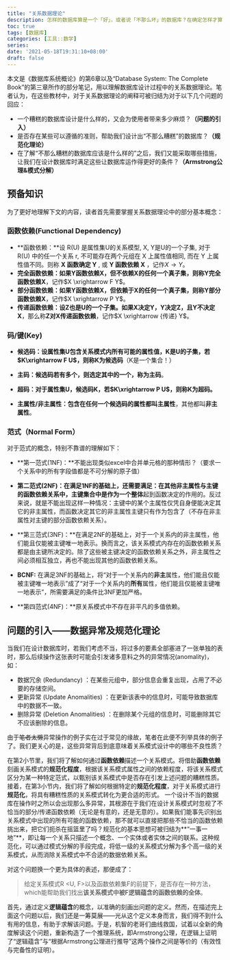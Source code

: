```yaml
---
title: "关系数据理论"
description: 怎样的数据库算是一个「好」，或者说「不那么坏」的数据库？在确定怎样才算「好」之后，数据库设计者又需要遵循哪些原则，才能使设计出的数据库尽可能具备这种「好」的性质？本文主要介绍了「数据关系理论」中的规范化理论以及 Armstrong 公理，用以回答这 2 个问题。
toc: true
tags: [数据库]
categories: [工具::数学]
series:
date: '2021-05-18T19:31:10+08:00'
draft: false
---
```




本文是《数据库系统概论》的第6章以及“Database System: The Complete Book”的第三章所作的部分笔记，用以理解数据库设计过程中的关系数据理论。笔者认为，在这些教材中，对于关系数据理论的阐释可被归结为对于以下几个问题的回应：

- 一个糟糕的数据库设计是什么样的，又会为使用者带来多少麻烦？**（问题的引入）**
- 是否存在某些可以遵循的准则，帮助我们设计出“不那么糟糕”的数据库？**（规范化理论）**
- 在了解“不那么糟糕的数据库应该是什么样的”之后，我们又能采取哪些措施，让我们在设计数据库时满足这些让数据库运作得更好的条件？**（Armstrong公理&模式分解）**

## 预备知识

为了更好地理解下文的内容，读者首先需要掌握关系数据理论中的部分基本概念：

### 函数依赖(Functional Dependency)

- **函数依赖：**设 R(U) 是属性集U的关系模型, X, Y是U的一个子集, 对于 R(U) 中的任一个关系 r, 不可能存在两个元组在 X 上属性值相同, 而在 Y 上属性值不同。则称 **X 函数确定 Y** , 或 **Y 函数依赖 X** ，记作$X \rightarrow  Y$。
- **完全函数依赖：**如果Y函数依赖X，但不依赖X的任何一个真子集，则称**Y完全函数依赖X**，记作$X \xrightarrow F Y$。
- **部分函数依赖：**如果Y函数依赖X，但依赖于X的任何一个真子集，则称**Y部分函数依赖X**，记作$X \xrightarrow P Y$。
- **传递函数依赖：**设Z也是U的一个子集。如果X决定Y，Y决定Z，且**Y不决定X**，那么称**Z对X传递函数依赖**，记作$X \xrightarrow {传递} Y$。

### 码/键(Key)

- **候选码：**设属性集U包含关系模式内所有可能的属性值，K是U的子集，若$K\xrightarrow F U$，则称K为**候选码**（K是一个集合！）

- **主码：**候选码若有多个，则选定其中的一个，称为**主码**。

- **超码：**对于属性集U，候选码K，若$K\xrightarrow P U$，则称K为**超码。**

- **主属性/非主属性：**包含在任何一个候选码的属性都叫**主属性**，其他都叫**非主属性**。

### 范式（Normal Form）

对于范式的概念，特别不靠谱的理解如下：

- **第一范式(1NF)：**不能出现类似excel中合并单元格的那种情形？（要求一个关系中的所有字段值都是不可分解的原子值）

- **第二范式(2NF)：**在满足1NF的基础上，还需要满足：在其他非主属性与主键的函数依赖关系中，主键集合中是作为**一个整体**起到函数决定的作用的。反过来说，就是不能出现这样一种情况：主键中的某个主属性仅凭自身便能决定其它的非主属性，而函数决定其它的非主属性主键只有作为包含了（不存在非主属性对主键的部分函数依赖关系）。

- **第三范式(3NF)：**在满足2NF的基础上，对于一个关系内的非主属性，他们能且仅能被主键唯一地表示。换而言之，该关系模式内存在的函数依赖关系都是由主键所决定的。除了这些被主键决定的函数依赖关系之外，非主属性之间必须相互独立，再也不能出现其他的函数依赖关系。
- **BCNF:** 在满足3NF的基础上，将“对于一个关系内的**非主**属性，他们能且仅能被主键唯一地表示”成了“对于一个关系内的**所有**属性，他们能且仅能被主键唯一地表示”，所需要满足的条件比3NF更加严格。

- **第四范式(4NF)：**原关系模式中不存在非平凡的多值依赖。

## 问题的引入——数据异常及规范化理论

当我们在设计数据库时，若我们考虑不当，将过多的要素全部塞进了一张单独的表时，那么后续操作这张表时可能会引发诸多意料之外的异常情况(anomality)，如：

- 数据冗余 (Redundancy) ：在某些元组中，部分信息会重复出现，占用了不必要的存储空间。
- 更新异常 (Update Anomalities) ：在更新该表中的信息时，可能导致数据库中的数据不一致。
- 删除异常 (Deletion Anomalities) ：在删除某个元组的信息时，可能删除其它不应该删除的信息。

由于<del>笔者太懒</del>异常操作的例子实在过于常见的缘故，笔者在此便不列举具体的例子了。我们更关心的是，这些异常背后到底意味着关系模式设计中的哪些不良性质？

在第2小节里，我们将了解如何通过**函数依赖**描述一个关系模式。将借助**函数依赖**刻画关系模式的**规范化程度**，根据该关系模式属性之间的依赖程度，将该关系模式区分为某一种特定范式，以甄别该关系模式中是否存在引发上述问题的糟糕性质。接着，在第3小节内，我们将了解如何根据特定的**规范化程度**，对于关系模式进行**规范化**，将具有糟糕性质的关系模式转化为更合适的形式。
一个设计不当的数据库在操作时之所以会出现那么多异常，其根源在于我们在设计关系模式时忽视了不恰当的部分/传递函数依赖（无论是有意的，还是无意的）。如果我们能事先识别出关系模式中出现的所有可能的函数依赖，那不就可以直接把那些不恰当的函数依赖挑出来，把它们扼杀在摇篮里了吗？规范化的基本思想可被归结为**“一事一地”**，即让每一个关系只描述一个概念、一个实体或者实体之间的联系。这种规范化，可以通过模式分解的手段完成，将低一级的关系模式分解为多个高一级的关系模式，从而消除关系模式中不合适的数据依赖关系。

对这个问题换一个更为具体的表述，那便成了：

> 给定关系模式R <U, F>以及函数依赖集F的前提下，是否存在一种方法，which能帮助我们找出<b>该关系模式中被F逻辑蕴含的函数依赖的全体</b>。

首先，通过定义**逻辑蕴含**的概念，以准确的刻画出问题的定义。然而，在描述完上面这个问题以后，我们还是一筹莫展——光从这个定义本身而言，我们得不到什么有用的信息，有助于求解该问题。于是，机智的老哥们曲线救国，试着以全新的角度解读这个问题，重新构造了一个推理系统，即Armstrong公理，在逻辑上证明了“逻辑蕴含”与“根据Armstrong公理进行推导”这两个操作之间是等价的（有效性与完备性的证明）。
